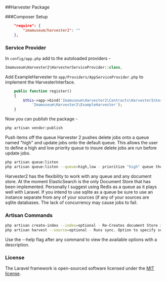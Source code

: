 ##Harvester Package

###Composer Setup
```json
    "require": {
        "imamuseum/harvester2": ""
    },
```

### Service Provider
In `config/app.php` add to the autoloaded providers -
```php
Imamuseum\Harvester2\HarvesterServiceProvider::class,
```

Add ExampleHarvester to `app/Providers/AppServiceProvider.php` to implement the HarvesterInterface.
```php
    public function register()
    {
        $this->app->bind('Imamuseum\Harvester2\Contracts\HarvesterInterface',
            'Imamuseum\Harvester2\ExampleHarvester');
    }
```

Now you can publish the package -
```sh
php artisan vendor:publish

```

Push items off the queue
Harvester 2 pushes delete jobs onto a queue named "high" and update jobs onto the default queue. 
This allows the user to define a high and low priority queue to insure delete jobs are run before update jobs.
```sh
php artisan queue:listen
php artisan queue:listen --queue=high,low - prioritize "high" queue then "low" queue (or "default" or whatever you name your other queues)
```

Harvester2 has the flexibility to work with any queue and any document store.
At the moment ElasticSearch is the only Document Store that has been implemented.
Personally I suggest using Redis as a queue as it plays well with Laravel. 
If you intend to use sqlite as a queue be sure to use an instance separate from any of your sources (if any of your sources are sqlite databases. The lack of concurrency may cause jobs to fail.

### Artisan Commands
```sh
php artisan create-index --index=optional - Re-Creates document Store indices according to config. Option to specify which index.
php artisan harvest --source=optional - Runs sync. Option to specify source
```
Use the --help flag after any command to view the available options with a description.

### License
The Laravel framework is open-sourced software licensed under the [MIT license](http://opensource.org/licenses/MIT).

